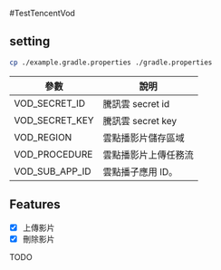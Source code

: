 #TestTencentVod

## setting

```bash
cp ./example.gradle.properties ./gradle.properties
```

|  參數 | 說明 |
| ---- | ---- |
| VOD_SECRET_ID | 騰訊雲 secret id |
| VOD_SECRET_KEY | 騰訊雲 secret key |
| VOD_REGION | 雲點播影片儲存區域 |
| VOD_PROCEDURE | 雲點播影片上傳任務流 |
| VOD_SUB_APP_ID | 雲點播子應用 ID。 |

## Features

- [x] 上傳影片
- [x] 刪除影片

TODO

[comment]: <> (- [ ] json改用msgp)